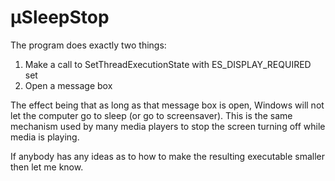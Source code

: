 # µSleepStop
The program does exactly two things:
1. Make a call to SetThreadExecutionState with ES_DISPLAY_REQUIRED set
2. Open a message box

The effect being that as long as that message box is open, Windows will not let the computer go to sleep (or go to screensaver). This is the same mechanism used by many media players to stop the screen turning off while media is playing.

If anybody has any ideas as to how to make the resulting executable smaller then let me know.
